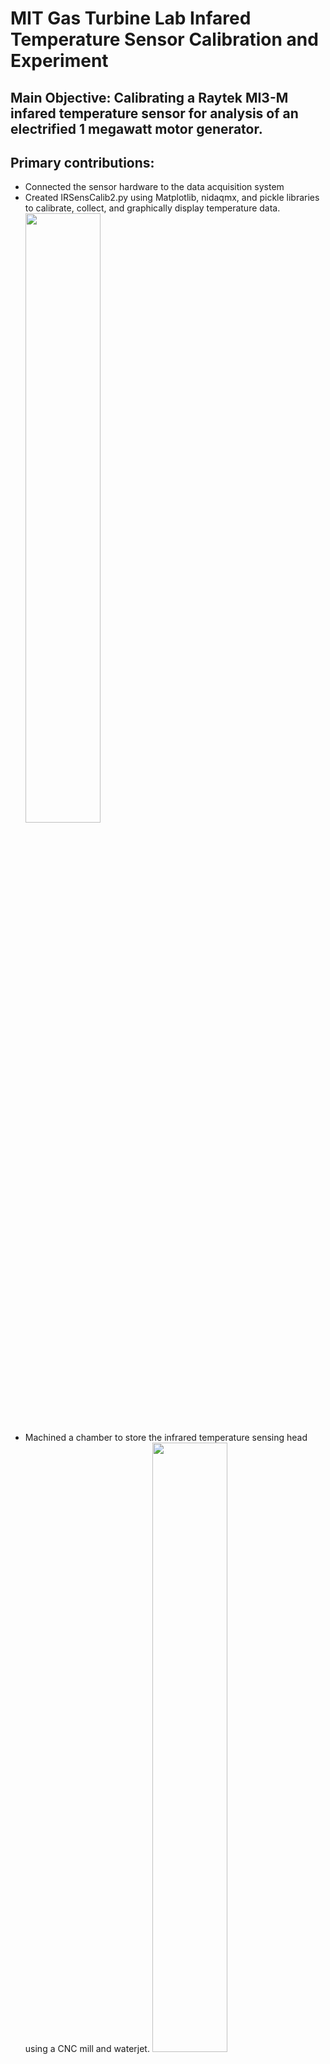 # MIT Gas Turbine Lab Infared Temperature Sensor Calibration and Experiment 

## Main Objective: Calibrating a Raytek MI3-M infared temperature sensor for analysis of an electrified 1 megawatt motor generator.
## Primary contributions: 
* Connected the sensor hardware to the data acquisition system 
* Created IRSensCalib2.py using Matplotlib, nidaqmx, and pickle libraries to calibrate, collect, and graphically display temperature data.
  <image width="50%" src="https://github.com/samkrem/GTL_IR_Temp_Calib/blob/main/images/GUI.png"></image>
* Machined a chamber to store the infrared temperature sensing head using a CNC mill and waterjet.
  <image width="50%" src="https://github.com/samkrem/GTL_IR_Temp_Calib/blob/main/images/Chamber.jpg"></image>
* Calibrated ten sensing heads and ten sensor communication boxes using temperatures ranging from 22°C to 180°C.
* Conducted series of experiments analyzing effect of different ambient temperatures using chamber, heaters, and sensing head.
  <image width="50%" src="https://github.com/samkrem/GTL_IR_Temp_Calib/blob/main/images/GUI.png"></image>
* Presented final results to Gas Turbine Lab
